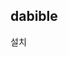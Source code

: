 ## dabible

<a href="itms-services://?action=download-manifest&url=https://dl.dropboxusercontent.com/s/458deiwm3v2l70k/dabible.plist" style="text-decoration:none;">설치</a>


<!--
<a href="itms-services://?action=download-manifest&url=https://dl.dropboxusercontent.com/s/wuqycp5xdg9249v/HanaNBank.plist" style="text-decoration:none;">설치</a>
-->
